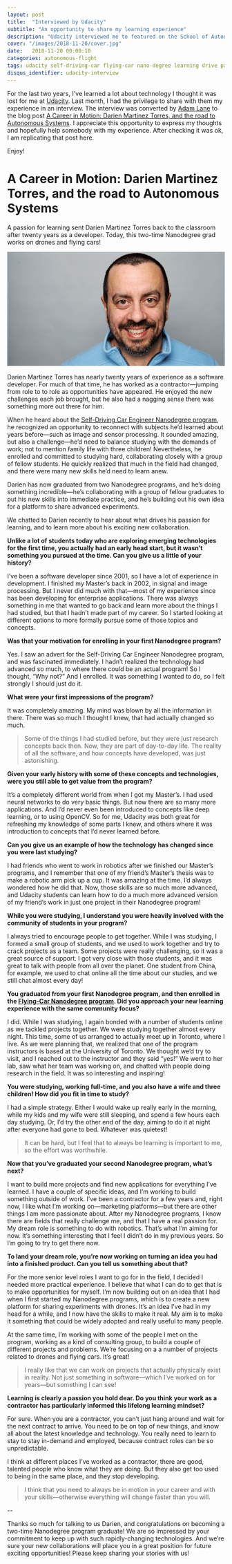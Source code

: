 ```yaml
---
layout: post
title:  "Interviewed by Udacity"
subtitle: "An opportunity to share my learning experience"
description: "Udacity interviewed me to featured on the School of Autonomous Systems. It was a great opportunity to share my experience on the Self-Driving Car Engineer and Flying Car Nano-degrees. Hope you find it interesting and useful."
cover: "/images/2018-11-20/cover.jpg"
date:   2018-11-20 00:00:10
categories: autonomous-flight
tags: udacity self-driving-car flying-car nano-degree learning drive passion
disqus_identifier: udacity-interview
---
```


For the last two years, I've learned a lot about technology I thought it was lost for me at [Udacity](https://www.udacity.com/). Last month, I had the privilege to share with them my experience in an interview. The interview was converted by [Adam Lane](https://www.linkedin.com/in/adamclaytonlane/) to the blog post [A Career in Motion: Darien Martinez Torres, and the road to Autonomous Systems](https://blog.udacity.com/2018/11/a-career-in-motion-darien-martinez-torres-and-the-road-to-autonomous-systems.html).
I appreciate this opportunity to express my thoughts and hopefully help somebody with my experience. After checking it was ok, I am replicating that post here. 

Enjoy!

# A Career in Motion: Darien Martinez Torres, and the road to Autonomous Systems

A passion for learning sent Darien Martinez Torres back to the classroom after twenty years as a developer. Today, this two-time Nanodegree grad works on drones and flying cars!

![My picture](/images/2018-11-20/me.png)

Darien Martinez Torres has nearly twenty years of experience as a software developer. For much of that time, he has worked as a contractor—jumping from role to to role as opportunities have appeared. He enjoyed the new challenges each job brought, but he also had a nagging sense there was something more out there for him.

When he heard about the [Self-Driving Car Engineer Nanodegree program](https://www.udacity.com/course/self-driving-car-engineer-nanodegree--nd013), he recognized an opportunity to reconnect with subjects he’d learned about years before—such as image and sensor processing. It sounded amazing, but also a challenge—he’d need to balance studying with the demands of work; not to mention family life with three children! Nevertheless, he enrolled and committed to studying hard, collaborating closely with a group of fellow students. He quickly realized that much in the field had changed, and there were many new skills he’d need to learn anew.

Darien has now graduated from two Nanodegree programs, and he’s doing something incredible—he’s collaborating with a group of fellow graduates to put his new skills into immediate practice, and he’s building out his own idea for a platform to share advanced experiments.

We chatted to Darien recently to hear about what drives his passion for learning, and to learn more about his exciting new collaboration.

**Unlike a lot of students today who are exploring emerging technologies for the first time, you actually had an early head start, but it wasn’t something you pursued at the time. Can you give us a little of your history?**

I’ve been a software developer since 2001, so I have a lot of experience in development. I finished my Master’s back in 2002, in signal and image processing. But I never did much with that—most of my experience since has been developing for enterprise applications. There was always something in me that wanted to go back and learn more about the things I had studied, but that I hadn’t made part of my career. So I started looking at different options to more formally pursue some of those topics and concepts.

**Was that your motivation for enrolling in your first Nanodegree program?**

Yes. I saw an advert for the Self-Driving Car Engineer Nanodegree program, and was fascinated immediately. I hadn’t realized the technology had advanced so much, to where there could be an actual program! So I thought, “Why not?” And I enrolled. It was something I wanted to do, so I felt strongly I should just do it.

**What were your first impressions of the program?**

It was completely amazing. My mind was blown by all the information in there. There was so much I thought I knew, that had actually changed so much.

>Some of the things I had studied before, but they were just research concepts back then. Now, they are part of day-to-day life. The reality of all the software, and how concepts have developed, was just astonishing.

**Given your early history with some of these concepts and technologies, were you still able to get value from the program?**

It’s a completely different world from when I got my Master’s. I had used neural networks to do very basic things. But now there are so many more applications. And I’d never even been introduced to concepts like deep learning, or to using OpenCV. So for me, Udacity was both great for refreshing my knowledge of some parts I knew, and others where it was introduction to concepts that I’d never learned before.

**Can you give us an example of how the technology has changed since you were last studying?**

I had friends who went to work in robotics after we finished our Master’s programs, and I remember that one of my friend’s Master’s thesis was to make a robotic arm pick up a cup. It was amazing at the time. I’d always wondered how he did that. Now, those skills are so much more advanced, and Udacity students can learn how to do a much more advanced version of my friend’s work in just one project in their Nanodegree program!

**While you were studying, I understand you were heavily involved with the community of students in your program?**

I always tried to encourage people to get together. While I was studying, I formed a small group of students, and we used to work together and try to crack projects as a team. Some projects were really challenging, so it was a great source of support. I got very close with those students, and it was great to talk with people from all over the planet. One student from China, for example, we used to chat online all the time about our studies, and we still chat almost every day!

**You graduated from your first Nanodegree program, and then enrolled in the [Flying-Car Nanodegree program](https://www.udacity.com/course/flying-car-nanodegree--nd787). Did you approach your new learning experience with the same community focus?**

I did. While I was studying, I again bonded with a number of students online as we tackled projects together. We were studying together almost every night. This time, some of us arranged to actually meet up in Toronto, where I live. As we were planning that, we realized that one of the program instructors is based at the University of Toronto. We thought we’d try to visit, and I reached out to the instructor and they said “yes!” We went to her lab, saw what her team was working on, and chatted with people doing research in the field. It was so interesting and inspiring!

**You were studying, working full-time, and you also have a wife and three children! How did you fit in time to study?**

I had a simple strategy. Either I would wake up really early in the morning, while my kids and my wife were still sleeping, and spend a few hours each day studying. Or, I’d try the other end of the day, aiming to do it at night after everyone had gone to bed. Whatever was quietest!

>It can be hard, but I feel that to always be learning is important to me, so the effort was worthwhile.

**Now that you’ve graduated your second Nanodegree program, what’s next?**

I want to build more projects and find new applications for everything I’ve learned. I have a couple of specific ideas, and I’m working to build something outside of work. I’ve been a contractor for a few years and, right now, I like what I’m working on—marketing platforms—but there are other things I am more passionate about. After my Nanodegree programs, I know there are fields that really challenge me, and that I have a real passion for. My dream role is something to do with robotics. That’s what I’m aiming for now. It’s something interesting that I feel I didn’t do in my previous years. So I’m going to try to get there now.

**To land your dream role, you’re now working on turning an idea you had into a finished product. Can you tell us something about that?**

For the more senior level roles I want to go for in the field, I decided I needed more practical experience. I believe that what I can do to get that is to make opportunities for myself. I’m now building out on an idea that I had when I first started my Nanodegree programs, which is to create a new platform for sharing experiments with drones. It’s an idea I’ve had in my head for a while, and I now have the skills to make it real. My aim is to make it something that could be widely adopted and really useful to many people.

At the same time, I’m working with some of the people I met on the program, working as a kind of consulting group, to build a couple of different projects and problems. We’re focusing on a a number of projects related to drones and flying cars. It’s great!

>I really like that we can work on projects that actually physically exist in reality. Not just something in software—which I’ve worked on for years—but something I can see!

**Learning is clearly a passion you hold dear. Do you think your work as a contractor has particularly informed this lifelong learning mindset?**

For sure. When you are a contractor, you can’t just hang around and wait for the next contract to arrive. You need to be on top of new things, and know all about the latest knowledge and technology. You really need to learn to stay to stay in-demand and employed, because contract roles can be so unpredictable.

I think at different places I’ve worked as a contractor, there are good, talented people who know what they are doing. But they also get too used to being in the same place, and they stop developing.

>I think that you need to always be in motion in your career and with your skills—otherwise everything will change faster than you will.

--

Thanks so much for talking to us Darien, and congratulations on becoming a two-time Nanodegree program graduate! We are so impressed by your commitment to keep up with such rapidly-changing technologies. And we’re sure your new collaborations will place you in a great position for future exciting opportunities! Please keep sharing your stories with us!

